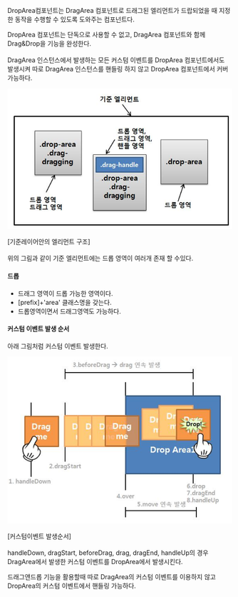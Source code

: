 DropArea컴포넌트는 DragArea 컴포넌트로 드래그된 엘리먼트가 드랍되었을 때 지정한 동작을 수행할 수 있도록 도와주는 컴포넌트다. 

DropArea 컴포넌트는 단독으로 사용할 수 없고, DragArea 컴포넌트와 함께 Drag&Drop을 기능을 완성한다.
<br />  
DragArea 인스턴스에서 발생하는 모든 커스텀 이벤트를 DropArea 컴포넌트에서도 발생시켜 따로 DragArea 인스턴스를 핸들링 하지 않고 DropArea 컴포넌트에서 커버가능하다.

![](droparea.jpg "")

[기준레이어안의 엘리먼트 구조] 
<br />  
위의 그림과 같이 기준 엘리먼트에는 드롭 영역이 여러개 존재 할 수있다.

#### 드롭
* 드래그 영역이 드롭 가능한 영역이다.
* [prefix]+'area' 클래스명을 갖는다.
* 드롭영역이면서 드래그영역도 가능하다.

#### 커스텀 이벤트 발생 순서
아래 그림처럼 커스텀 이벤트 발생한다.

![](dropevent.jpg "")

[커스텀이벤트 발생순서] 
<br />  
handleDown, dragStart, beforeDrag, drag, dragEnd, handleUp의 경우 DragArea에서 발생한 커스텀 이벤트를 DropArea에서 발생시킨다.

드래그앤드롭 기능을 활용할때 따로 DragArea의 커스텀 이벤트를 이용하지 않고 DropArea의 커스텀 이벤트에서 핸들링 가능하다.